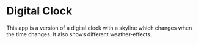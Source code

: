 # Digital Clock

This app is a version of a digital clock with a skyline which changes when the time changes.
It also shows different weather-effects.
